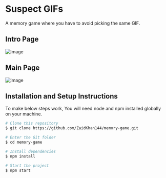 # Suspect GIFs

A memory game where you have to avoid picking the same GIF.

## Intro Page

![image](https://i.postimg.cc/kGKghB2p/Suspect-GIFs.png)

## Main Page

![image](https://i.postimg.cc/g2Y2Ncmg/Suspect-GIFs-1.png)

## Installation and Setup Instructions

To make below steps work, You will need node and npm installed globally on your machine.

```bash
# Clone this repository
$ git clone https://github.com/ZaidKhan144/memory-game.git

# Enter the Git folder
$ cd memory-game

# Install dependencies
$ npm install

# Start the project
$ npm start
```
